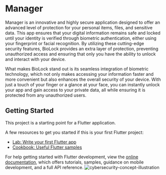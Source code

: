 # Manager

Manager is an innovative and highly secure application designed to offer an advanced level of protection for your personal items, files, and sensitive data. This app ensures that your digital information remains safe and locked until your identity is verified through biometric authentication, either using your fingerprint or facial recognition. By utilizing these cutting-edge security features, BioLock provides an extra layer of protection, preventing unauthorized access and ensuring that only you have the ability to unlock and interact with your device.

What makes BioLock stand out is its seamless integration of biometric technology, which not only makes accessing your information faster and more convenient but also enhances the overall security of your device. With just a touch of your finger or a glance at your face, you can instantly unlock your app and gain access to your private data, all while ensuring it is protected from any unauthorized users.
## Getting Started

This project is a starting point for a Flutter application.   

A few resources to get you started if this is your first Flutter project:

- [Lab: Write your first Flutter app](https://docs.flutter.dev/get-started/codelab)
- [Cookbook: Useful Flutter samples](https://docs.flutter.dev/cookbook)

For help getting started with Flutter development, view the
[online documentation](https://docs.flutter.dev/), which offers tutorials,
samples, guidance on mobile development, and a full API reference.
![cybersecurity-concept-illustration](https://github.com/user-attachments/assets/dfb6d583-373c-4cbe-992a-81e446d02883)
